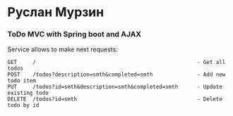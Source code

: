 # Руслан Мурзин

### ToDo MVC with Spring boot and AJAX

Service allows to make next requests:
```
GET     /                                                   - Get all todos
POST    /todos?description=smth&completed=smth              - Add new todo item
PUT     /todos?id=smth&description=smth&completed=smth      - Update existing todo
DELETE  /todos?id=smth                                      - Delete todo by id
```
